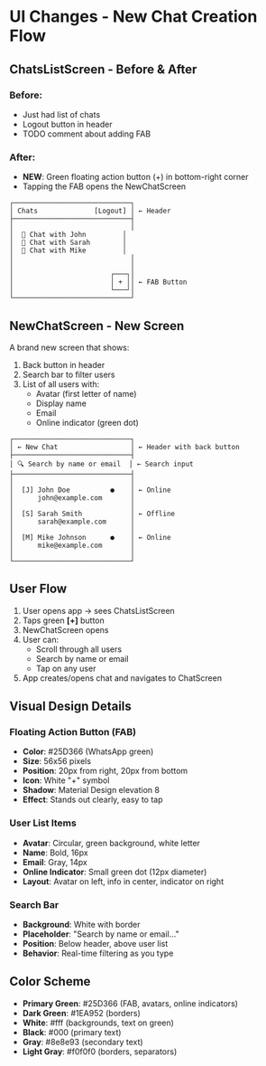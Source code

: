 # UI Changes - New Chat Creation Flow

## ChatsListScreen - Before & After

### Before:
- Just had list of chats
- Logout button in header
- TODO comment about adding FAB

### After:
- **NEW**: Green floating action button (+) in bottom-right corner
- Tapping the FAB opens the NewChatScreen

```
┌─────────────────────────────┐
│ Chats              [Logout] │ ← Header
├─────────────────────────────┤
│                             │
│  💬 Chat with John         │
│  💬 Chat with Sarah        │
│  💬 Chat with Mike         │
│                             │
│                             │
│                        ┌───┐│
│                        │ + ││ ← FAB Button
│                        └───┘│
└─────────────────────────────┘
```

## NewChatScreen - New Screen

A brand new screen that shows:
1. Back button in header
2. Search bar to filter users
3. List of all users with:
   - Avatar (first letter of name)
   - Display name
   - Email
   - Online indicator (green dot)

```
┌─────────────────────────────┐
│ ← New Chat                  │ ← Header with back button
├─────────────────────────────┤
│ 🔍 Search by name or email  │ ← Search input
├─────────────────────────────┤
│                             │
│  [J] John Doe          ●    │ ← Online
│      john@example.com       │
│                             │
│  [S] Sarah Smith            │ ← Offline
│      sarah@example.com      │
│                             │
│  [M] Mike Johnson      ●    │ ← Online
│      mike@example.com       │
│                             │
└─────────────────────────────┘
```

## User Flow

1. User opens app → sees ChatsListScreen
2. Taps green **[+]** button
3. NewChatScreen opens
4. User can:
   - Scroll through all users
   - Search by name or email
   - Tap on any user
5. App creates/opens chat and navigates to ChatScreen

## Visual Design Details

### Floating Action Button (FAB)
- **Color**: #25D366 (WhatsApp green)
- **Size**: 56x56 pixels
- **Position**: 20px from right, 20px from bottom
- **Icon**: White "+" symbol
- **Shadow**: Material Design elevation 8
- **Effect**: Stands out clearly, easy to tap

### User List Items
- **Avatar**: Circular, green background, white letter
- **Name**: Bold, 16px
- **Email**: Gray, 14px
- **Online Indicator**: Small green dot (12px diameter)
- **Layout**: Avatar on left, info in center, indicator on right

### Search Bar
- **Background**: White with border
- **Placeholder**: "Search by name or email..."
- **Position**: Below header, above user list
- **Behavior**: Real-time filtering as you type

## Color Scheme
- **Primary Green**: #25D366 (FAB, avatars, online indicators)
- **Dark Green**: #1EA952 (borders)
- **White**: #fff (backgrounds, text on green)
- **Black**: #000 (primary text)
- **Gray**: #8e8e93 (secondary text)
- **Light Gray**: #f0f0f0 (borders, separators)

